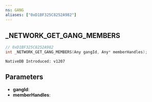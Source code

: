 ```yaml
---
ns: GANG
aliases: ["0xD1BF325C8252A982"]
---
```

## _NETWORK_GET_GANG_MEMBERS

```c
// 0xD1BF325C8252A982
int _NETWORK_GET_GANG_MEMBERS(Any gangId, Any* memberHandles);
```

```
NativeDB Introduced: v1207
```

## Parameters
* **gangId**:
* **memberHandles**:
